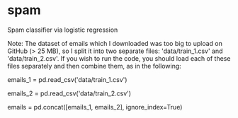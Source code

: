 # spam
Spam classifier via logistic regression

Note: The dataset of emails which I downloaded was too
big to upload on GitHub (> 25 MB), so I split it into
two separate files: 'data/train_1.csv' and 
'data/train_2.csv'. If you wish to run the code, you 
should load each of these files separately and then combine 
them, as in the following:

emails_1 = pd.read_csv('data/train_1.csv')

emails_2 = pd.read_csv('data/train_2.csv')

emails = pd.concat([emails_1, emails_2], ignore_index=True)
